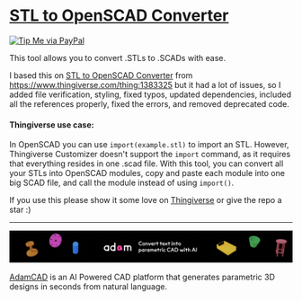 # [STL to OpenSCAD Converter](https://raviriley.github.io/STL-to-OpenSCAD-Converter/)

[![Tip Me via PayPal](https://img.shields.io/badge/PayPal-tip_me-green?logo=paypal)](https://www.paypal.me/raviriley)

This tool allows you to convert .STLs to .SCADs with ease.

I based this on [STL to OpenSCAD Converter](http://jsfiddle.net/roha/353r2k8w/embedded/result/) from https://www.thingiverse.com/thing:1383325 but it had a lot of issues, so I added file verification, styling, fixed typos, updated dependencies, included all the references properly, fixed the errors, and removed deprecated code.

#### Thingiverse use case:

In OpenSCAD you can use `import(example.stl)` to import an STL. However, Thingiverse Customizer doesn't support the `import` command, as it requires that everything resides in one .scad file. With this tool, you can convert all your STLs into OpenSCAD modules, copy and paste each module into one big SCAD file, and call the module instead of using `import()`.

If you use this please show it some love on [Thingiverse](https://www.thingiverse.com/thing:4461877) or give the repo a star :)

---

[![AdamCAD.com](adam/810.png)](https://www.adamcad.com/?utm_source=scadconverter)

[AdamCAD](https://www.adamcad.com/?utm_source=scadconverter) is an AI Powered CAD platform that generates parametric 3D designs in seconds from natural language.
